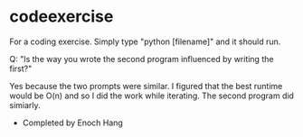 # codeexercise 
For a coding exercise. Simply type "python [filename]" and it should run.

Q: "Is the way you wrote the second program influenced by writing the first?"

Yes because the two prompts were similar. 
I figured that the best runtime would be O(n) and so I did the work while iterating.
The second program did simiarly.

- Completed by Enoch Hang
